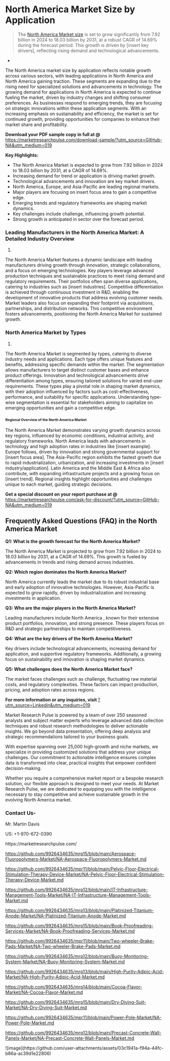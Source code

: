 <h1>North America  Market&nbsp;Size by Application</h1><blockquote><p>The <a href="https://marketresearchpulse.com/download-sample/?utm_source=GitHub-NA&amp;utm_medium=019">North America  Market size</a> is set to grow significantly from 7.92 billion in 2024 to 18.03 billion by 2031, at a robust CAGR of 14.69% during the forecast period. This growth is driven by [insert key drivers], reflecting rising demand and technological advancements.</p></blockquote><ul><li></li></ul><p>The North America  market size by application reflects notable growth across various sectors, with leading applications in North America  and North America  gaining traction. These segments are expanding due to the rising need for specialized solutions and advancements in technology. The growing demand for applications in North America  is expected to continue fueling the market, driven by industry changes and shifting consumer preferences. As businesses respond to emerging trends, they are focusing on strategic innovations within these application segments. With an increasing emphasis on sustainability and efficiency, the market is set for continued growth, providing opportunities for companies to enhance their market share and profitability.</p><p><strong>Download your PDF sample copy in full at @ </strong><a href="https://marketresearchpulse.com/download-sample/?utm_source=GitHub-NA&amp;utm_medium=019">https://marketresearchpulse.com/download-sample/?utm_source=GitHub-NA&amp;utm_medium=019</a></p><p><strong>Key Highlights: </strong></p><ul><li>The North America  Market is expected to grow from 7.92 billion in 2024 to 18.03 billion by 2031, at a CAGR of 14.69%.</li><li>Increasing demand for trend or application is driving market growth.</li><li>Technological advancements and innovation are key market drivers.</li><li>North America, Europe, and Asia-Pacific are leading regional markets.</li><li>Major players are focusing on insert focus area to gain a competitive edge.</li><li>Emerging trends and regulatory frameworks are shaping market dynamics.</li><li>Key challenges include challenge, influencing growth potential.</li><li>Strong growth is anticipated in sector over the forecast period.</li></ul><h3>Leading Manufacturers in the North America  Market: A Detailed Industry Overview</h3><ol><li></li></ol><div class="flex max-w-full flex-col flex-grow"><div class="min-h-8 text-message flex w-full flex-col items-end gap-2 whitespace-normal break-words [.text-message+&amp;]:mt-5" dir="auto" data-message-author-role="assistant" data-message-id="fd8432e4-4910-450d-b182-61b7bfb0a01f" data-message-model-slug="gpt-4o"><div class="flex w-full flex-col gap-1 empty:hidden first:pt-[3px]"><div class="markdown prose w-full break-words dark:prose-invert light"><p>The North America  Market features a dynamic landscape with leading manufacturers driving growth through innovation, strategic collaborations, and a focus on emerging technologies. Key players leverage advanced production techniques and sustainable practices to meet rising demand and regulatory requirements. Their portfolios often span diverse applications, catering to industries such as [insert industries]. Competitive differentiation is achieved through continuous investment in R&amp;D, enabling the development of innovative products that address evolving customer needs. Market leaders also focus on expanding their footprint via acquisitions, partnerships, and distribution networks. This competitive environment fosters advancements, positioning the North America  Market for sustained growth.</p></div></div></div></div><h3>North America  Market by Types</h3><ol><li></li></ol><div class="flex max-w-full flex-col flex-grow"><div class="min-h-8 text-message flex w-full flex-col items-end gap-2 whitespace-normal break-words [.text-message+&amp;]:mt-5" dir="auto" data-message-author-role="assistant" data-message-id="084470be-0bb7-4664-bddf-5156b4f41249" data-message-model-slug="gpt-4o-mini"><div class="flex w-full flex-col gap-1 empty:hidden first:pt-[3px]"><div class="markdown prose w-full break-words dark:prose-invert light"><p>The North America  Market is segmented by types, catering to diverse industry needs and applications. Each type offers unique features and benefits, addressing specific demands within the market. The segmentation allows manufacturers to target distinct customer bases and enhance product offerings. Innovation and technological advancements drive differentiation among types, ensuring tailored solutions for varied end-user requirements. These types play a pivotal role in shaping market dynamics, with their adoption influenced by factors such as cost-effectiveness, performance, and suitability for specific applications. Understanding type-wise segmentation is essential for stakeholders aiming to capitalize on emerging opportunities and gain a competitive edge.</p></div></div></div></div><h3><span style="font-size: 11px;">Regional Overview of the North America  Market</span></h3><div class="flex max-w-full flex-col flex-grow"><div class="min-h-8 text-message flex w-full flex-col items-end gap-2 whitespace-normal break-words [.text-message+&amp;]:mt-5" dir="auto" data-message-author-role="assistant" data-message-id="e9038762-ce64-4e30-91c9-9bd413514231" data-message-model-slug="gpt-4o-mini"><div class="flex w-full flex-col gap-1 empty:hidden first:pt-[3px]"><div class="markdown prose w-full break-words dark:prose-invert light"><p>The North America  Market demonstrates varying growth dynamics across key regions, influenced by economic conditions, industrial activity, and regulatory frameworks. North America leads with advancements in technology and high adoption rates in industries like [insert example]. Europe follows, driven by innovation and strong governmental support for [insert focus area]. The Asia-Pacific region exhibits the fastest growth due to rapid industrialization, urbanization, and increasing investments in [insert industry/application]. Latin America and the Middle East &amp; Africa also contribute, with expanding infrastructure projects and a growing focus on [insert trend]. Regional insights highlight opportunities and challenges unique to each market, guiding strategic decisions.</p></div></div></div></div><p><strong>Get a special discount on your report purchase at @ </strong><a href="https://marketresearchpulse.com/ask-for-discount/?utm_source=GitHub-NA&amp;utm_medium=019">https://marketresearchpulse.com/ask-for-discount/?utm_source=GitHub-NA&amp;utm_medium=019</a></p><h2>Frequently Asked Questions (FAQ) in the North America  Market</h2><p><strong>Q1: What is the growth forecast for the North America  Market?</strong></p><p>The North America  Market is projected to grow from 7.92 billion in 2024 to 18.03 billion by 2031, at a CAGR of 14.69%. This growth is fueled by advancements in trends and rising demand across industries.</p><p><strong>Q2: Which region dominates the North America  Market?</strong></p><p>North America currently leads the market due to its robust industrial base and early adoption of innovative technologies. However, Asia-Pacific is expected to grow rapidly, driven by industrialization and increasing investments in application.</p><p><strong>Q3: Who are the major players in the North America  Market?</strong></p><p>Leading manufacturers include North America , known for their extensive product portfolios, innovation, and strong presence. These players focus on R&amp;D and strategic partnerships to maintain competitiveness.</p><p><strong>Q4: What are the key drivers of the North America  Market?</strong></p><p>Key drivers include technological advancements, increasing demand for application, and supportive regulatory frameworks. Additionally, a growing focus on sustainability and innovation is shaping market dynamics.</p><p><strong>Q5: What challenges does the North America  Market face?</strong></p><p>The market faces challenges such as challenge, fluctuating raw material costs, and regulatory complexities. These factors can impact production, pricing, and adoption rates across regions.</p><p><strong>For more information or any inquiries, visit&nbsp;</strong><a href="?utm_source=Linkedin&utm_medium=019">?utm_source=Linkedin&utm_medium=019</a></p><p>Market Research Pulse is powered by a team of over 250 seasoned analysts and subject matter experts who leverage advanced data collection techniques and robust research methodologies to deliver actionable insights. We go beyond data presentation, offering deep analysis and strategic recommendations tailored to your business goals.</p><p>With expertise spanning over 25,000 high-growth and niche markets, we specialize in providing customized solutions that address your unique challenges. Our commitment to actionable intelligence ensures complex data is transformed into clear, practical insights that empower confident decision-making.</p><p>Whether you require a comprehensive market report or a bespoke research solution, our flexible approach is designed to meet your needs. At Market Research Pulse, we are dedicated to equipping you with the intelligence necessary to stay competitive and achieve sustainable growth in the evolving North America  market.</p><h3><strong>Contact Us-</strong></h3><p>Mr. Martin Davis</p><p>US: +1-970-672-0390</p><p>https://marketresearchpulse.com/</p><p><a href="https://github.com/9926434635/mrp15/blob/main/Aerospace-Fluoropolymers-Market/NA-Aerospace-Fluoropolymers-Market.md">https://github.com/9926434635/mrp15/blob/main/Aerospace-Fluoropolymers-Market/NA-Aerospace-Fluoropolymers-Market.md</a></p><p><a href="https://github.com/9926434635/mpr11/blob/main/Pelvic-Floor-Electrical-Stimulation-Therapy-Device-Market/NA-Pelvic-Floor-Electrical-Stimulation-Therapy-Device-Market.md">https://github.com/9926434635/mpr11/blob/main/Pelvic-Floor-Electrical-Stimulation-Therapy-Device-Market/NA-Pelvic-Floor-Electrical-Stimulation-Therapy-Device-Market.md</a></p><p><a href="https://github.com/9926434635/mrp12/blob/main/IT-Infrastructure-Management-Tools-Market/NA-IT-Infrastructure-Management-Tools-Market.md">https://github.com/9926434635/mrp12/blob/main/IT-Infrastructure-Management-Tools-Market/NA-IT-Infrastructure-Management-Tools-Market.md</a></p><p><a href="https://github.com/9926434635/mrp13/blob/main/Platinized-Titanium-Anode-Market/NA-Platinized-Titanium-Anode-Market.md">https://github.com/9926434635/mrp13/blob/main/Platinized-Titanium-Anode-Market/NA-Platinized-Titanium-Anode-Market.md</a></p><p><a href="https://github.com/9926434635/mrp15/blob/main/Book-Proofreading-Services-Market/NA-Book-Proofreading-Services-Market.md">https://github.com/9926434635/mrp15/blob/main/Book-Proofreading-Services-Market/NA-Book-Proofreading-Services-Market.md</a></p><p><a href="https://github.com/9926434635/mpr11/blob/main/Two-wheeler-Brake-Pads-Market/NA-Two-wheeler-Brake-Pads-Market.md">https://github.com/9926434635/mpr11/blob/main/Two-wheeler-Brake-Pads-Market/NA-Two-wheeler-Brake-Pads-Market.md</a></p><p><a href="https://github.com/9926434635/mrp12/blob/main/Buoy-Monitoring-System-Market/NA-Buoy-Monitoring-System-Market.md">https://github.com/9926434635/mrp12/blob/main/Buoy-Monitoring-System-Market/NA-Buoy-Monitoring-System-Market.md</a></p><p><a href="https://github.com/9926434635/mrp13/blob/main/High-Purity-Adipic-Acid-Market/NA-High-Purity-Adipic-Acid-Market.md">https://github.com/9926434635/mrp13/blob/main/High-Purity-Adipic-Acid-Market/NA-High-Purity-Adipic-Acid-Market.md</a></p><p><a href="https://github.com/9926434635/mrp14/blob/main/Cocoa-Flavor-Market/NA-Cocoa-Flavor-Market.md">https://github.com/9926434635/mrp14/blob/main/Cocoa-Flavor-Market/NA-Cocoa-Flavor-Market.md</a></p><p><a href="https://github.com/9926434635/mrp15/blob/main/Dry-Diving-Suit-Market/NA-Dry-Diving-Suit-Market.md">https://github.com/9926434635/mrp15/blob/main/Dry-Diving-Suit-Market/NA-Dry-Diving-Suit-Market.md</a></p><p><a href="https://github.com/9926434635/mpr11/blob/main/Power-Pole-Market/NA-Power-Pole-Market.md">https://github.com/9926434635/mpr11/blob/main/Power-Pole-Market/NA-Power-Pole-Market.md</a></p><p><a href="https://github.com/9926434635/mrp12/blob/main/Precast-Concrete-Wall-Panels-Market/NA-Precast-Concrete-Wall-Panels-Market.md">https://github.com/9926434635/mrp12/blob/main/Precast-Concrete-Wall-Panels-Market/NA-Precast-Concrete-Wall-Panels-Market.md</a></p>
![image](https://github.com/user-attachments/assets/03c1941a-f94a-44fc-b86a-ac39d1e22806)
